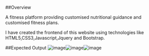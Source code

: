 ##Overview

A fitness platform providing customised nutritional guidance and customised fitness plans.

I have created the frontend of this website using technologies like HTML5,CSS3,Javascript,Jquery and Bootstrap.

##Expected Output
![image](https://user-images.githubusercontent.com/95848686/177268282-b9bd8c8e-fa39-4ec3-844f-2696e57ab62f.png)![image](https://user-images.githubusercontent.com/95848686/177268392-f8b477aa-2c4b-4910-a016-964f5d68b7b2.png)![image](https://user-images.githubusercontent.com/95848686/177268493-4929c278-29a9-4f77-88f3-efe98b051f97.png)


